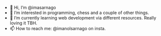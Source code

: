 - 👋 Hi, I’m @imasarnago
- 👀 I’m interested in programming, chess and a couple of other things.
- 🌱 I’m currently learning web development via different resources. Really loving it TBH.
- 📫 How to reach me: @imanolsarnago on insta. 

<!---
imasarnago/imasarnago is a ✨ special ✨ repository because its `README.md` (this file) appears on your GitHub profile.
You can click the Preview link to take a look at your changes.
--->
